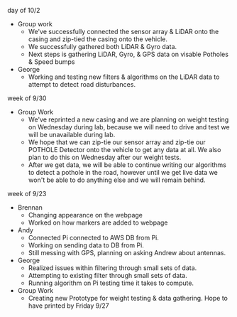 day of 10/2
- Group work
  - We've successfully connected the sensor array & LiDAR onto the casing and zip-tied the casing onto the vehicle. 
  - We successfully gathered both LiDAR & Gyro data. 
  - Next steps is gathering LiDAR, Gyro, & GPS data on visable Potholes & Speed bumps
- George
  - Working and testing new filters & algorithms on the LiDAR data to attempt to detect road disturbances. 

week of 9/30 
- Group Work
  - We've reprinted a new casing and we are planning on weight testing on Wednesday during lab, because we will need to drive and test we will be unavailable during lab.
  - We hope that we can zip-tie our sensor array and zip-tie our POTHOLE Detector onto the vehicle to get any data at all. We also plan to do this on Wednesday after our weight tests.
  - After we get data, we will be able to continue writing our algorithms to detect a pothole in the road, however until we get live data we won't be able to do anything else and we will remain behind.




week of 9/23
- Brennan
  - Changing appearance on the webpage
  - Worked on how markers are added to webpage
- Andy
  - Connected Pi connected to AWS DB from Pi. 
  - Working on sending data to DB from Pi.
  - Still messing with GPS, planning on asking Andrew about antennas.
- George
  - Realized issues within filtering through small sets of data.
  - Attempting to existing filter through small sets of data.
  - Running algorithm on Pi testing time it takes to compute.
- Group Work
  - Creating new Prototype for weight testing & data gathering. Hope to have printed by Friday 9/27
  
  
  
  
